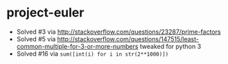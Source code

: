 project-euler
=============
* Solved #3 via http://stackoverflow.com/questions/23287/prime-factors
* Solved #5 via http://stackoverflow.com/questions/147515/least-common-multiple-for-3-or-more-numbers tweaked for python 3
* Solved #16 via ```sum([int(i) for i in str(2**1000)])```
